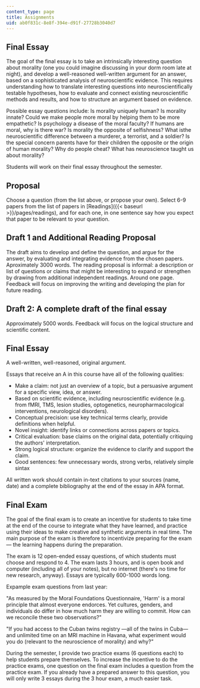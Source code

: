 ```yaml
---
content_type: page
title: Assignments
uid: ab0f831c-8e8f-394e-d91f-27728b3040d7
---
```


Final Essay
-----------

The goal of the final essay is to take an intrinsically interesting question about morality (one you could imagine discussing in your dorm room late at night), and develop a well-reasoned well-written argument for an answer, based on a sophisticated analysis of neuroscientific evidence. This requires understanding how to translate interesting questions into neuroscientifically testable hypotheses, how to evaluate and connect existing neuroscientific methods and results, and how to structure an argument based on evidence.

Possible essay questions include: Is morality uniquely human? Is morality innate? Could we make people more moral by helping them to be more empathetic? Is psychology a disease of the moral faculty? If humans are moral, why is there war? Is morality the opposite of selfishness? What isthe neuroscientific difference between a murderer, a terrorist, and a soldier? Is the special concern parents have for their children the opposite or the origin of human morality? Why do people cheat? What has neuroscience taught us about morality?

Students will work on their final essay throughout the semester.

Proposal
--------

Choose a question (from the list above, or propose your own). Select 6-9 papers from the list of papers in [Readings]({{< baseurl >}}/pages/readings), and for each one, in one sentence say how you expect that paper to be relevant to your question.

Draft 1 and Additional Reading Proposal
---------------------------------------

The draft aims to develop and define the question, and argue for the answer, by evaluating and integrating evidence from the chosen papers. Aproximately 3000 words. The reading proposal is informal: a description or list of questions or claims that might be interesting to expand or strengthen by drawing from additional independent readings. Around one page. Feedback will focus on improving the writing and developing the plan for future reading.

Draft 2: A complete draft of the final essay
--------------------------------------------

Approximately 5000 words. Feedback will focus on the logical structure and scientific content.

Final Essay
-----------

A well-written, well-reasoned, original argument.

Essays that receive an A in this course have all of the following qualities:

*   Make a claim: not just an overview of a topic, but a persuasive argument for a specific view, idea, or answer.
*   Based on scientific evidence, including neuroscientific evidence (e.g. from fMRI, TMS, lesion studies, optogenetics, neuropharmacological interventions, neurological disorders).
*   Conceptual precision: use key technical terms clearly, provide definitions when helpful.
*   Novel insight: identify links or connections across papers or topics.
*   Critical evaluation: base claims on the original data, potentially critiquing the authors' interpretation.
*   Strong logical structure: organize the evidence to clarify and support the claim.
*   Good sentences: few unnecessary words, strong verbs, relatively simple sintax

All written work should contain in-text citations to your sources (name, date) and a complete bibliography at the end of the essay in APA format.

Final Exam
----------

The goal of the final exam is to create an incentive for students to take time at the end of the course to integrate what they have learned, and practice using their ideas to make creative and synthetic arguments in real time. The main purpose of the exam is therefore to incentivize preparing for the exam — the learning happens during the preparation.

The exam is 12 open-ended essay questions, of which students must choose and respond to 4. The exam lasts 3 hours, and is open book and computer (including all of your notes), but no internet (there's no time for new research, anyway). Essays are typically 600-1000 words long.

Expample exam questions from last year:

"As measured by the Moral Foundations Questionnaire, 'Harm' is a moral principle that almost everyone endorces. Yet cultures, genders, and individuals do differ in how much harm they are willing to commit. How can we reconcile these two observations?"

"If you had access to the Cuban twins registry —all of the twins in Cuba— and unlimited time on an MRI machine in Havana, what experiment would you do (relevant to the neuroscience of morality) and why?"

During the semester, I provide two practice exams (6 questions each) to help students prepare themselves. To increase the incentive to do the practice exams, one question on the final exam includes a question from the practice exam. If you already have a prepared answer to this question, you will only write 3 essays during the 3 hour exam, a much easier task.